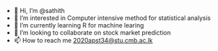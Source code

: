 - 👋 Hi, I’m @sathith
- 👀 I’m interested in Computer intensive method for statistical analysis
- 🌱 I’m currently learning R for machine learing
- 💞️ I’m looking to collaborate on stock market prediction
- 📫 How to reach me 2020apst34@stu.cmb.ac.lk

<!---
sathith/sathith is a ✨ special ✨ repository because its `README.md` (this file) appears on your GitHub profile.
You can click the Preview link to take a look at your changes.
--->
